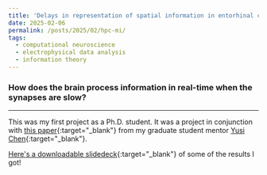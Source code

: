```yaml
---
title: 'Delays in representation of spatial information in entorhinal cortex - hippocampus circuit'
date: 2025-02-06
permalink: /posts/2025/02/hpc-mi/
tags:
  - computational neuroscience
  - electrophysical data analysis
  - information theory
---
```


### How does the brain process information in real-time when the synapses are slow?
---

This was my first project as a Ph.D. student. It was a project in conjunction with [this paper](https://scholar.google.com/citations?view_op=view_citation&hl=en&user=7xTBMSkAAAAJ&citation_for_view=7xTBMSkAAAAJ:Tyk-4Ss8FVUC){:target="_blank"} from my graduate student mentor [Yusi Chen](https://yschen13.github.io/){:target="_blank"}. 

[Here's a downloadable slidedeck](/files/hippocampus_EC_MI_presentation.pdf){:target="_blank"} of some of the results I got!
